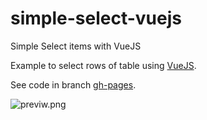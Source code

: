 # simple-select-vuejs

Simple Select items with VueJS


Example to select rows of table using [VueJS](https://vuejs.org/).

See code in branch [gh-pages](https://github.com/rg3915/simple-select-vuejs/tree/gh-pages).

![previw.png](previw.png)